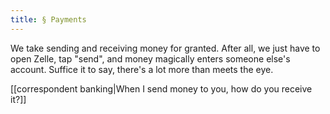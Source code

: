```yaml
---
title: § Payments
---
```

We take sending and receiving money for granted. After all, we just have to open Zelle, tap "send", and money magically enters someone else's account. Suffice it to say, there's a lot more than meets the eye.

[[correspondent banking|When I send money to you, how do you receive it?]]
